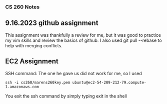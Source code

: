 ### CS 260 Notes
## 9.16.2023 github assignment
This assignment was thankfully a review for me, but it was good to practice my vim skills and review the basics of github. I also used git pull --rebase to help with merging conflicts.

## EC2 Assignment
SSH command: The one he gave us did not work for me, so I used 
```
ssh -i cs260/marens260key.pem ubuntu@ec2-54-209-212-79.compute-1.amazonaws.com
```
You exit the ssh command by simply typing exit in the shell
